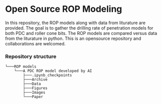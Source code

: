 # Open Source ROP Modeling


In this repository, the ROP models along with data from liturature are provided.
The goal is to gather the drilling rate of penetration models for both PDC and roller cone bits.
The ROP models are compared versus data from the liturature in python. 
This is an opensource repository and collaborations are welcomed.


### Repository structure

```
└───ROP models
    └───A PDC ROP model developed by AI
        ├───.ipynb_checkpoints
        ├───Archive
        ├───Data
        ├───Figures
        ├───Images
        └───Paper
```
